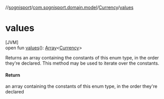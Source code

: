 //[sognisport](../../../index.md)/[com.sognisport.domain.model](../index.md)/[Currency](index.md)/[values](values.md)

# values

[JVM]\
open fun [values](values.md)(): [Array](https://kotlinlang.org/api/latest/jvm/stdlib/kotlin/-array/index.html)&lt;[Currency](index.md)&gt;

Returns an array containing the constants of this enum type, in the order they're declared. This method may be used to iterate over the constants.

#### Return

an array containing the constants of this enum type, in the order they're declared
